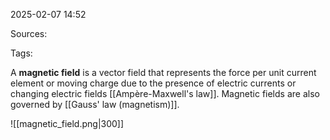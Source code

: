 2025-02-07 14:52

Sources: 

Tags:

A **magnetic field** is a vector field that represents the force per unit current element or moving charge due to the presence of electric currents or changing electric fields [[Ampère-Maxwell's law]]. Magnetic fields are also governed by [[Gauss' law (magnetism)]].


![[magnetic_field.png|300]]